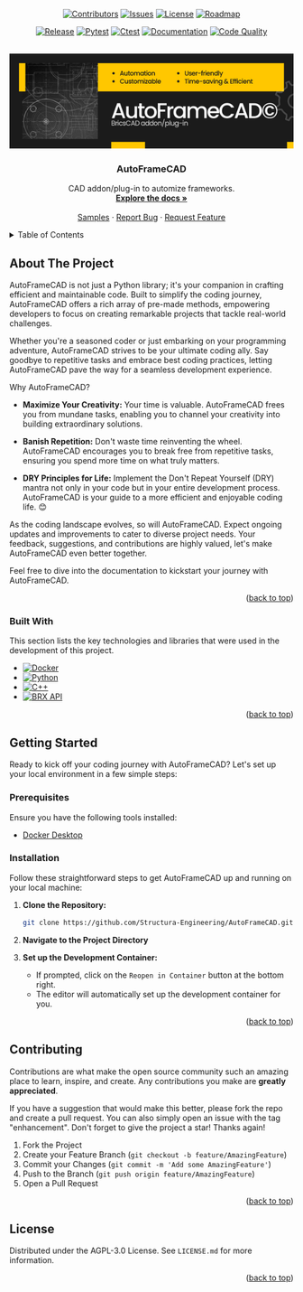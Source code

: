 <a name="readme-top"></a>

<div align="center">

[![Contributors][contributors-shield]][contributors-url]
[![Issues][issues-shield]][issues-url]
[![License][license-shield]][license-url]
[![Roadmap][roadmap-shield]][roadmap-url]

</div>
<div align="center">

[![Release][release-shield]][release-url]
[![Pytest][pytest-shield]][pytest-url]
[![Ctest][ctest-shield]][ctest-url]
[![Documentation][documentation-shield]][documentation-url]
[![Code Quality][codequality-shield]][codequality-url]

</div>

<br />
<div align="center">
  <a href="https://github.com/Structura-Engineering/AutoFrameCAD/wiki">
    <img src="https://github.com/illyrius666/illyrius666/blob/master/images/AutoFrameCAD.png" alt="Logo">
  </a>

  <h3 align="center">AutoFrameCAD</h3>

  <p align="center">
    CAD addon/plug-in to automize frameworks.
    <br />
    <a href="https://github.com/Structura-Engineering/AutoFrameCAD/wiki"><strong>Explore the docs »</strong></a>
    <br />
    <br />
    <a href="https://github.com/Structura-Engineering/AutoFrameCAD">Samples</a>
    ·
    <a href="https://github.com/Structura-Engineering/AutoFrameCAD/issues">Report Bug</a>
    ·
    <a href="https://github.com/Structura-Engineering/AutoFrameCAD/issues">Request Feature</a>
  </p>
</div>

<details>
  <summary>Table of Contents</summary>
  <ol>
    <li>
      <a href="#about-the-project">About The Project</a>
      <ul>
        <li><a href="#built-with">Built With</a></li>
      </ul>
    </li>
    <li>
      <a href="#getting-started">Getting Started</a>
      <ul>
        <li><a href="#prerequisites">Prerequisites</a></li>
        <li><a href="#installation">Installation</a></li>
      </ul>
    </li>
    <li><a href="#contributing">Contributing</a></li>
    <li><a href="#license">License</a></li>
  </ol>
</details>

## About The Project

AutoFrameCAD is not just a Python library; it's your companion in crafting efficient and maintainable code. Built to simplify the coding journey, AutoFrameCAD offers a rich array of pre-made methods, empowering developers to focus on creating remarkable projects that tackle real-world challenges.

Whether you're a seasoned coder or just embarking on your programming adventure, AutoFrameCAD strives to be your ultimate coding ally. Say goodbye to repetitive tasks and embrace best coding practices, letting AutoFrameCAD pave the way for a seamless development experience.

Why AutoFrameCAD?

- **Maximize Your Creativity:** Your time is valuable. AutoFrameCAD frees you from mundane tasks, enabling you to channel your creativity into building extraordinary solutions.

- **Banish Repetition:** Don't waste time reinventing the wheel. AutoFrameCAD encourages you to break free from repetitive tasks, ensuring you spend more time on what truly matters.

- **DRY Principles for Life:** Implement the Don't Repeat Yourself (DRY) mantra not only in your code but in your entire development process. AutoFrameCAD is your guide to a more efficient and enjoyable coding life. 😊

As the coding landscape evolves, so will AutoFrameCAD. Expect ongoing updates and improvements to cater to diverse project needs. Your feedback, suggestions, and contributions are highly valued, let's make AutoFrameCAD even better together.

Feel free to dive into the documentation to kickstart your journey with AutoFrameCAD.

<p align="right">(<a href="#readme-top">back to top</a>)</p>

### Built With

This section lists the key technologies and libraries that were used in the development of this project.

- [![Docker][docker-shield]][docker-url]
- [![Python][python-shield]][python-url]
- [![C++][cpp-shield]][cpp-url]
- [![BRX API][brx_api-shield]][brx_api-url]

<p align="right">(<a href="#readme-top">back to top</a>)</p>

## Getting Started

Ready to kick off your coding journey with AutoFrameCAD? Let's set up your local environment in a few simple steps:

### Prerequisites

Ensure you have the following tools installed:

- [Docker Desktop](https://www.docker.com/products/docker-desktop/)

### Installation

Follow these straightforward steps to get AutoFrameCAD up and running on your local machine:

1. **Clone the Repository:**
   ```sh
   git clone https://github.com/Structura-Engineering/AutoFrameCAD.git
   ```
2. **Navigate to the Project Directory**

3. **Set up the Development Container:**
   - If prompted, click on the `Reopen in Container` button at the bottom right.
   - The editor will automatically set up the development container for you.

<p align="right">(<a href="#readme-top">back to top</a>)</p>

## Contributing

Contributions are what make the open source community such an amazing place to learn, inspire, and create. Any contributions you make are **greatly appreciated**.

If you have a suggestion that would make this better, please fork the repo and create a pull request. You can also simply open an issue with the tag "enhancement".
Don't forget to give the project a star! Thanks again!

1. Fork the Project
2. Create your Feature Branch (`git checkout -b feature/AmazingFeature`)
3. Commit your Changes (`git commit -m 'Add some AmazingFeature'`)
4. Push to the Branch (`git push origin feature/AmazingFeature`)
5. Open a Pull Request

<p align="right">(<a href="#readme-top">back to top</a>)</p>

## License

Distributed under the AGPL-3.0 License. See `LICENSE.md` for more information.

<p align="right">(<a href="#readme-top">back to top</a>)</p>

[contributors-shield]: https://img.shields.io/github/contributors/Structura-Engineering/AutoFrameCAD?style=for-the-badge&color=blue
[contributors-url]: https://github.com/Structura-Engineering/AutoFrameCAD/graphs/contributors
[issues-shield]: https://img.shields.io/github/issues/Structura-Engineering/AutoFrameCAD?style=for-the-badge&color=yellow
[issues-url]: https://github.com/Structura-Engineering/AutoFrameCAD/issues
[license-shield]: https://img.shields.io/github/license/Structura-Engineering/AutoFrameCAD?style=for-the-badge&color=green
[license-url]: https://github.com/Structura-Engineering/AutoFrameCAD/blob/master/LICENSE.md
[roadmap-shield]: https://img.shields.io/badge/Roadmap-Click%20Me!-purple.svg?style=for-the-badge
[roadmap-url]: https://github.com/orgs/Structura-Engineering/projects/3
[docker-shield]: https://img.shields.io/badge/Docker-2496ED?style=for-the-badge&logo=docker&logoColor=white
[docker-url]: https://docker.com/
[python-shield]: https://img.shields.io/badge/Python-3776AB?style=for-the-badge&logo=python&logoColor=white
[python-url]: https://python.org/
[cpp-shield]: https://img.shields.io/badge/C++-00599C?style=for-the-badge&logo=cplusplus&logoColor=white
[cpp-url]: https://isocpp.org
[brx_api-shield]: https://img.shields.io/badge/BRX%20API-3776AB?style=for-the-badge&logo=librariesdotio&logoColor=white&color=red
[brx_api-url]: https://www.bricsys.com/en-eu/developers
[release-shield]: https://img.shields.io/endpoint?url=https://gist.githubusercontent.com/illyrius666/75d51317191738246cdec92eabcc599f/raw/release_badge.json
[release-url]: https://github.com/Structura-Engineering/AutoFrameCAD/releases
[pytest-shield]: https://img.shields.io/endpoint?url=https://gist.githubusercontent.com/illyrius666/75d51317191738246cdec92eabcc599f/raw/pytest_badge.json
[pytest-url]: https://github.com/Structura-Engineering/AutoFrameCAD/actions
[ctest-shield]: https://img.shields.io/endpoint?url=https://gist.githubusercontent.com/illyrius666/75d51317191738246cdec92eabcc599f/raw/ctest_badge.json
[ctest-url]: https://pypi.org/project/AutoFrameCAD/
[documentation-shield]: https://img.shields.io/endpoint?url=https://gist.githubusercontent.com/illyrius666/75d51317191738246cdec92eabcc599f/raw/docs_badge.json
[documentation-url]: https://github.com/Structura-Engineering/AutoFrameCAD/wiki
[codequality-shield]: https://img.shields.io/endpoint?url=https://gist.githubusercontent.com/illyrius666/75d51317191738246cdec92eabcc599f/raw/code_quality_badge.json
[codequality-url]: -
